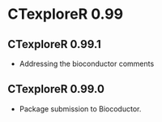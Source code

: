 # CTexploreR 0.99

## CTexploreR 0.99.1

- Addressing the bioconductor comments

## CTexploreR 0.99.0

- Package submission to Biocoductor.
